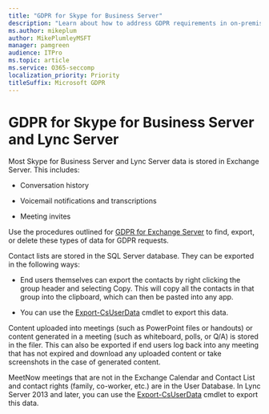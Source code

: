 ```yaml
---
title: "GDPR for Skype for Business Server"
description: "Learn about how to address GDPR requirements in on-premises Skype for Business Server and Lync Server."
ms.author: mikeplum
author: MikePlumleyMSFT
manager: pamgreen
audience: ITPro
ms.topic: article
ms.service: O365-seccomp
localization_priority: Priority
titleSuffix: Microsoft GDPR
---
```


# GDPR for Skype for Business Server and Lync Server

Most Skype for Business Server and Lync Server data is stored in Exchange Server. This includes:

-   Conversation history

-   Voicemail notifications and transcriptions

-   Meeting invites

Use the procedures outlined for [GDPR for Exchange Server](gdpr-for-exchange-server.md) to find, export, or delete these types of data for GDPR requests.

Contact lists are stored in the SQL Server database. They can be exported in the following ways:

-   End users themselves can export the contacts by right clicking the group header and selecting Copy. This will copy all the contacts in that group into the clipboard, which can then be pasted into any app.

-   You can use the [Export-CsUserData](https://docs.microsoft.com/powershell/module/skype/export-csuserdata) cmdlet to export this data.

Content uploaded into meetings (such as PowerPoint files or handouts) or content generated in a meeting (such as whiteboard, polls, or Q/A) is stored in the filer. This can also be exported if end users log back into any meeting that has not expired and download any uploaded content or take screenshots in the case of generated content.

MeetNow meetings that are not in the Exchange Calendar and Contact List and contact rights (family, co-worker, etc.) are in the User Database. In Lync Server 2013 and later, you can use the [Export-CsUserData](https://docs.microsoft.com/powershell/module/skype/export-csuserdata) cmdlet to export this data.
